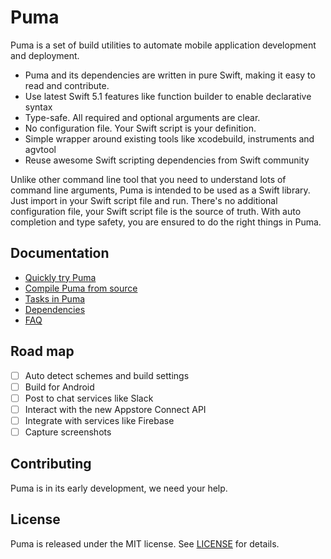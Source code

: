 # Puma

Puma is a set of build utilities to automate mobile application development and deployment.

- Puma and its dependencies are written in pure Swift, making it easy to read and contribute.
- Use latest Swift 5.1 features like function builder to enable declarative syntax
- Type-safe. All required and optional arguments are clear.
- No configuration file. Your Swift script is your definition.
- Simple wrapper around existing tools like xcodebuild, instruments and agvtool
- Reuse awesome Swift scripting dependencies from Swift community

Unlike other command line tool that you need to understand lots of command line arguments, Puma is intended to be used as a Swift library. Just import in your Swift script file and run. There's no additional configuration file, your Swift script file is the source of truth. With auto completion and type safety, you are ensured to do the right things in Puma.

## Documentation

- [Quickly try Puma](Documentation/TryPuma.md)
- [Compile Puma from source](Documentation/Compile.md)
- [Tasks in Puma](Documentation/Tasks/README.md)
- [Dependencies](Documentation/Dependencies.md)
- [FAQ](Documentation/FAQ.md)

## Road map

- [ ] Auto detect schemes and build settings
- [ ] Build for Android
- [ ] Post to chat services like Slack
- [ ] Interact with the new Appstore Connect API
- [ ] Integrate with services like Firebase
- [ ] Capture screenshots

## Contributing

Puma is in its early development, we need your help.

## License
Puma is released under the MIT license. See [LICENSE](LICENSE) for details.

